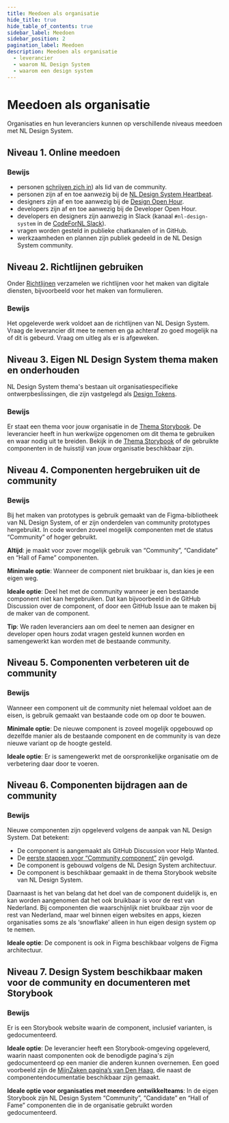 ```yaml
---
title: Meedoen als organisatie
hide_title: true
hide_table_of_contents: true
sidebar_label: Meedoen
sidebar_position: 2
pagination_label: Meedoen
description: Meedoen als organisatie
  - leverancier
  - waarom NL Design System
  - waarom een design system
---
```


# Meedoen als organisatie

Organisaties en hun leveranciers kunnen op verschillende niveaus meedoen met NL Design System.

## Niveau 1. Online meedoen

### Bewijs

- personen [schrijven zich in](/community/sluit-je-aan)) als lid van de community.
- personen zijn af en toe aanwezig bij de [NL Design System Heartbeat](/events/heartbeat).
- designers zijn af en toe aanwezig bij de [Design Open Hour](/events/design-open-hour).
- developers zijn af en toe aanwezig bij de Developer Open Hour.
- developers en designers zijn aanwezig in Slack (kanaal `#nl-design-system` in de [CodeForNL Slack](https://praatmee.codefor.nl/)).
- vragen worden gesteld in publieke chatkanalen of in GitHub.
- werkzaamheden en plannen zijn publiek gedeeld in de NL Design System community.

## Niveau 2. Richtlijnen gebruiken

Onder [Richtlijnen](/richtlijnen/introductie) verzamelen we richtlijnen voor het maken van digitale diensten, bijvoorbeeld voor het maken van formulieren.

### Bewijs

Het opgeleverde werk voldoet aan de richtlijnen van NL Design System. Vraag de leverancier dit mee te nemen en ga achteraf zo goed mogelijk na of dit is gebeurd. Vraag om uitleg als er is afgeweken.

## Niveau 3. Eigen NL Design System thema maken en onderhouden

NL Design System thema's bestaan uit organisatiespecifieke ontwerpbeslissingen, die zijn vastgelegd als [Design Tokens](/handboek/design-tokens/).

### Bewijs

Er staat een thema voor jouw organisatie in de [Thema Storybook](https://nl-design-system.github.io/themes/). De leverancier heeft in hun werkwijze opgenomen om dit thema te gebruiken en waar nodig uit te breiden. Bekijk in de [Thema Storybook](https://nl-design-system.github.io/themes/) of de gebruikte componenten in de huisstijl van jouw organisatie beschikbaar zijn.

## Niveau 4. Componenten hergebruiken uit de community

### Bewijs

Bij het maken van prototypes is gebruik gemaakt van de Figma-bibliotheek van NL Design System, of er zijn onderdelen van community prototypes hergebruikt. In code worden zoveel mogelijk componenten met de status “Community” of hoger gebruikt.

**Altijd**: je maakt voor zover mogelijk gebruik van “Community”, “Candidate” en “Hall of Fame” componenten.

**Minimale optie**: Wanneer de component niet bruikbaar is, dan kies je een eigen weg.

**Ideale optie**: Deel het met de community wanneer je een bestaande component niet kan hergebruiken. Dat kan bijvoorbeeld in de GitHub Discussion over de component, of door een GitHub Issue aan te maken bij de maker van de component.

**Tip**: We raden leveranciers aan om deel te nemen aan designer en developer open hours zodat vragen gesteld kunnen worden en samengewerkt kan worden met de bestaande community.

## Niveau 5. Componenten verbeteren uit de community

### Bewijs

Wanneer een component uit de community niet helemaal voldoet aan de eisen, is gebruik gemaakt van bestaande code om op door te bouwen.

**Minimale optie**: De nieuwe component is zoveel mogelijk opgebouwd op dezelfde manier als de bestaande component en de community is van deze nieuwe variant op de hoogte gesteld.

**Ideale optie**: Er is samengewerkt met de oorspronkelijke organisatie om de verbetering daar door te voeren.

## Niveau 6. Componenten bijdragen aan de community

### Bewijs

Nieuwe componenten zijn opgeleverd volgens de aanpak van NL Design System. Dat betekent:

- De component is aangemaakt als GitHub Discussion voor Help Wanted.
- De [eerste stappen voor “Community component”](https://nldesignsystem.nl/handboek/community-stappenplan) zijn gevolgd.
- De component is gebouwd volgens de NL Design System architectuur.
- De component is beschikbaar gemaakt in de thema Storybook website van NL Design System.

Daarnaast is het van belang dat het doel van de component duidelijk is, en kan worden aangenomen dat het ook bruikbaar is voor de rest van Nederland. Bij componenten die waarschijnlijk niet bruikbaar zijn voor de rest van Nederland, maar wel binnen eigen websites en apps, kiezen organisaties soms ze als ‘snowflake’ alleen in hun eigen design system op te nemen. 

**Ideale optie**: De component is ook in Figma beschikbaar volgens de Figma architectuur.

## Niveau 7. Design System beschikbaar maken voor de community en documenteren met Storybook

### Bewijs

Er is een Storybook website waarin de component, inclusief varianten, is gedocumenteerd.

**Ideale optie**: De leverancier heeft een Storybook-omgeving opgeleverd, waarin naast componenten ook de benodigde pagina's zijn gedocumenteerd op een manier die anderen kunnen overnemen. Een goed voorbeeld zijn de [MijnZaken pagina’s van Den Haag](https://nl-design-system.github.io/denhaag/?path=/story/templates-overview--overview), die naast de componentendocumentatie beschikbaar zijn gemaakt.

**Ideale optie voor organisaties met meerdere ontwikkelteams**: In de eigen Storybook zijn NL Design System “Community”, “Candidate” en “Hall of Fame” componenten die in de organisatie gebruikt worden gedocumenteerd.
